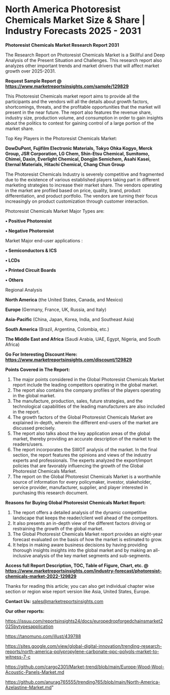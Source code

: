# North America Photoresist Chemicals Market Size & Share | Industry Forecasts 2025 - 2031

<strong>Photoresist Chemicals Market Research Report 2031</strong>

The Research Report on Photoresist Chemicals Market is a Skillful and Deep Analysis of the Present Situation and Challenges. This research report also analyzes other important trends and market drivers that will affect market growth over 2025-2031.

<strong>Request Sample Report @ <a href=https://www.marketreportsinsights.com/sample/129829>https://www.marketreportsinsights.com/sample/129829</a></strong>

This Photoresist Chemicals market report aims to provide all the participants and the vendors will all the details about growth factors, shortcomings, threats, and the profitable opportunities that the market will present in the near future. The report also features the revenue share, industry size, production volume, and consumption in order to gain insights about the politics to contest for gaining control of a large portion of the market share.

Top Key Players in the Photoresist Chemicals Market:

<strong>DowDuPont, Fujifilm Electronic Materials, Tokyo Ohka Kogyo, Merck Group, JSR Corporation, LG Chem, Shin-Etsu Chemical, Sumitomo, Chimei, Daxin, Everlight Chemical, Dongjin Semichem, Asahi Kasei, Eternal Materials, Hitachi Chemical, Chang Chun Group</strong>

The Photoresist Chemicals Industry is severely competitive and fragmented due to the existence of various established players taking part in different marketing strategies to increase their market share. The vendors operating in the market are profiled based on price, quality, brand, product differentiation, and product portfolio. The vendors are turning their focus increasingly on product customization through customer interaction.

Photoresist Chemicals Market Major Types are:

<strong>• Positive Photoresist

• Negative Photoresist</strong>

Market Major end-user applications :

<strong>• Semiconductors & ICS

• LCDs

• Printed Circuit Boards

• Others</strong>

Regional Analysis

</u><strong><b>North America</b></strong> (the United States, Canada, and Mexico)

<strong><b>Europe </b></strong>(Germany, France, UK, Russia, and Italy)

<strong><b>Asia-Pacific</b></strong> (China, Japan, Korea, India, and Southeast Asia)

<strong><b>South America</b></strong> (Brazil, Argentina, Colombia, etc.)

<strong><b>The Middle East and Africa</b></strong> (Saudi Arabia, UAE, Egypt, Nigeria, and South Africa)

<strong>Go For Interesting Discount Here: <a href=https://www.marketreportsinsights.com/discount/129829>https://www.marketreportsinsights.com/discount/129829</a></strong>

<strong>Points Covered in The Report:</strong>
<ol>
  <li>The major points considered in the Global Photoresist Chemicals Market report include the leading competitors operating in the global market.</li>
  <li>The report also contains the company profiles of the players operating in the global market.</li>
  <li>The manufacture, production, sales, future strategies, and the technological capabilities of the leading manufacturers are also included in the report.</li>
  <li>The growth factors of the Global Photoresist Chemicals Market are explained in-depth, wherein the different end-users of the market are discussed precisely.</li>
  <li>The report also talks about the key application areas of the global market, thereby providing an accurate description of the market to the readers/users.</li>
  <li>The report incorporates the SWOT analysis of the market. In the final section, the report features the opinions and views of the industry experts and professionals. The experts analyzed the export/import policies that are favorably influencing the growth of the Global Photoresist Chemicals Market.</li>
  <li>The report on the Global Photoresist Chemicals Market is a worthwhile source of information for every policymaker, investor, stakeholder, service provider, manufacturer, supplier, and player interested in purchasing this research document.</li>
</ol>
<strong>Reasons for Buying Global Photoresist Chemicals Market Report:</strong>

<ol>
  <li>The report offers a detailed analysis of the dynamic competitive landscape that keeps the reader/client well ahead of the competitors.</li>
  <li>It also presents an in-depth view of the different factors driving or restraining the growth of the global market.</li>
  <li>The Global Photoresist Chemicals Market report provides an eight-year forecast evaluated on the basis of how the market is estimated to grow.</li>
  <li>It helps in making aware business decisions by having providing thorough insights insights into the global market and by making an all-inclusive analysis of the key market segments and sub-segments.</li>
</ol>
<strong>Access full Report Description, TOC, Table of Figure, Chart, etc. @ <a href=https://www.marketreportsinsights.com/industry-forecast/photoresist-chemicals-market-2022-129829>https://www.marketreportsinsights.com/industry-forecast/photoresist-chemicals-market-2022-129829</a></strong>


Thanks for reading this article; you can also get individual chapter wise section or region wise report version like Asia, United States, Europe.

<strong>Contact Us:</strong>
sales@marketreportsinsights.com

<strong>Our other reports:</strong>

<a href=https://issuu.com/reportsinsights24/docs/europedropforgedchainsmarket2025bytypesapplication>https://issuu.com/reportsinsights24/docs/europedropforgedchainsmarket2025bytypesapplication</a>

<a href=https://tanomuno.com/illust/439788>https://tanomuno.com/illust/439788</a>

<a href=https://sites.google.com/view/global-digital-innovation/trending-research-reports/north-america-polypropylene-carbonate-ppc-polyols-market-to-witness-7-c>https://sites.google.com/view/global-digital-innovation/trending-research-reports/north-america-polypropylene-carbonate-ppc-polyols-market-to-witness-7-c</a>

<a href=https://github.com/cargo2301/Market-trend/blob/main/Europe-Wood-Wool-Acoustic-Panels-Market.md>https://github.com/cargo2301/Market-trend/blob/main/Europe-Wood-Wool-Acoustic-Panels-Market.md</a>

<a href=https://github.com/anurag765555/trending765/blob/main/North-America-Azelastine-Market.md>https://github.com/anurag765555/trending765/blob/main/North-America-Azelastine-Market.md</a>"

